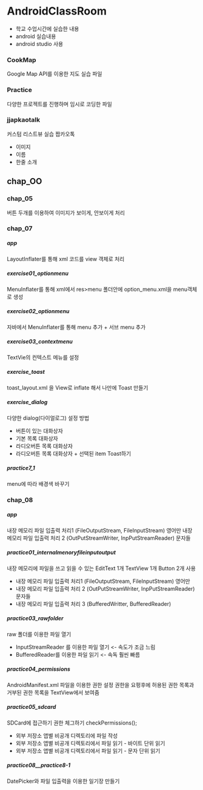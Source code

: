 # AndroidClassRoom
* 학교 수업시간에 실습한 내용
* android 실습내용
* android studio 사용

### CookMap
 Google Map API를 이용한 지도 실습 파일
 
### Practice
 다양한 프로젝트를 진행하며 임시로 코딩한 파일

### jjapkaotalk
 커스텀 리스트뷰 실습 짭카오톡
  * 이미지
  * 이름
  * 한줄 소개

## chap_OO
### chap_05
 버튼 두개를 이용하여 이미지가 보이게, 안보이게 처리
 
### chap_07
##### app
 LayoutInflater를 통해 xml 코드를 view 객체로 처리

##### exercise01_optionmenu
 MenuInflater를 통해 xml에서 res>menu 폴더안에 option_menu.xml을 menu객체로 생성
 
##### exercise02_optionmenu
 자바에서 MenuInflater를 통해 menu 추가 + 서브 menu 추가
 
##### exercise03_contextmenu
 TextVie의 컨텍스트 메뉴를 설정
 
##### exercise_toast
 toast_layout.xml 을 View로 inflate 해서 나만에 Toast 만들기

##### exercise_dialog
 다양한 dialog(다이얼로그) 설정 방법
 * 버튼이 있는 대화상자
 * 기본 목록 대화상자
 * 라디오버튼 목록 대화상자
 * 라디오버튼 목록 대화상자 + 선택된 item Toast하기

##### practice7_1
 menu에 따라 배경색 바꾸기

### chap_08
##### app
 내장 메모리 파일 입출력 처리1 (FileOutputStream, FileInputStream) 영어만
 내장 메모리 파일 입출력 처리 2 (OutPutStreamWriter, InpPutStreamReader) 문자들

##### practice01_internalmenoryfileinputoutput
 내장 메모리에 파일을 쓰고 읽을 수 있는 EditText 1개 TextView 1개 Button 2개 사용
 * 내장 메모리 파일 입출력 처리1 (FileOutputStream, FileInputStream) 영어만
 * 내장 메모리 파일 입출력 처리 2 (OutPutStreamWriter, InpPutStreamReader) 문자들
 * 내장 메모리 파일 입출력 처리 3 (BufferedWritter, BufferedReader)

##### practice03_rawfolder
 raw 폴더를 이용한 파일 열기
 * InputStreamReader 를 이용한 파일 열기 <- 속도가 조금 느림
 * BufferedReader를 이용한 파일 읽기 <- 속독 훨씬 빠름

##### practice04_permissions
 AndroidManifest.xml 파일을 이용한 권한 설정
 권한을 요펑후에 허용된 권한 목록과 거부된 권한 목록을 TextView에서 보여줌

##### practice05_sdcard
 SDCard에 접근하기
 권한 체그하기 checkPermissions();
 * 외부 저장소 앱별 비공개 디렉토리에 파일 작성
 * 외부 저장소 앱별 비공개 디렉토리에서 파일 읽기 - 바이트 단위 읽기
 * 외부 저장소 앱별 비공개 디렉토리에서 파일 읽기 - 문자 단위 읽기

##### practice08__practice8-1
 DatePicker와 파일 입출력을 이용한 일기장 만들기
 
### 
